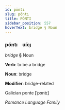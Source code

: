 ```yaml
---
id: pöntı
slug: pöntı
title: PÖNTI
sidebar_position: 557
hoverText: bridge § Noun
---
```


### pöntı&emsp;<span kind="abugida">ʋ̃ıcȷ</span>

*bridge* **§** Noun

**Verb**: to be a bridge

**Noun**: bridge

**Modifier**: bridge-related

Galician ponte [ˈpɔntɪ]

*Romance Language Family*